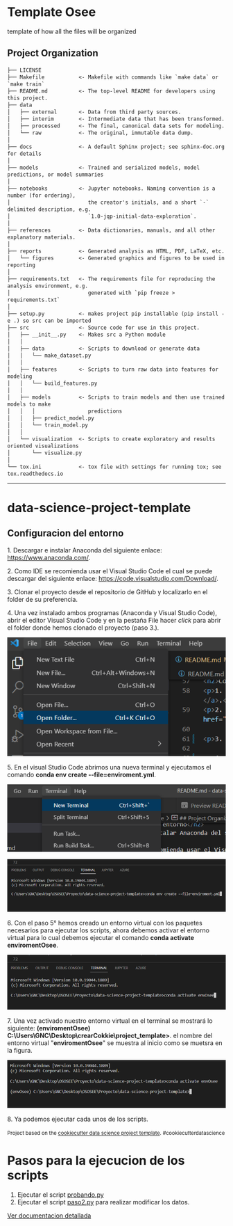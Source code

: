 Template Osee
==============================

template of how all the files will be organized

Project Organization
------------

    ├── LICENSE
    ├── Makefile           <- Makefile with commands like `make data` or `make train`
    ├── README.md          <- The top-level README for developers using this project.
    ├── data
    │   ├── external       <- Data from third party sources.
    │   ├── interim        <- Intermediate data that has been transformed.
    │   ├── processed      <- The final, canonical data sets for modeling.
    │   └── raw            <- The original, immutable data dump.
    │
    ├── docs               <- A default Sphinx project; see sphinx-doc.org for details
    │
    ├── models             <- Trained and serialized models, model predictions, or model summaries
    │
    ├── notebooks          <- Jupyter notebooks. Naming convention is a number (for ordering),
    │                         the creator's initials, and a short `-` delimited description, e.g.
    │                         `1.0-jqp-initial-data-exploration`.
    │
    ├── references         <- Data dictionaries, manuals, and all other explanatory materials.
    │
    ├── reports            <- Generated analysis as HTML, PDF, LaTeX, etc.
    │   └── figures        <- Generated graphics and figures to be used in reporting
    │
    ├── requirements.txt   <- The requirements file for reproducing the analysis environment, e.g.
    │                         generated with `pip freeze > requirements.txt`
    │
    ├── setup.py           <- makes project pip installable (pip install -e .) so src can be imported
    ├── src                <- Source code for use in this project.
    │   ├── __init__.py    <- Makes src a Python module
    │   │
    │   ├── data           <- Scripts to download or generate data
    │   │   └── make_dataset.py
    │   │
    │   ├── features       <- Scripts to turn raw data into features for modeling
    │   │   └── build_features.py
    │   │
    │   ├── models         <- Scripts to train models and then use trained models to make
    │   │   │                 predictions
    │   │   ├── predict_model.py
    │   │   └── train_model.py
    │   │
    │   └── visualization  <- Scripts to create exploratory and results oriented visualizations
    │       └── visualize.py
    │
    └── tox.ini            <- tox file with settings for running tox; see tox.readthedocs.io

--------

<h1>data-science-project-template</h1>
<h2>Configuracion del entorno</h2>
<p>1. Descargar e instalar Anaconda del siguiente enlace: <a target="_blank" href="https://www.anaconda.com">https://www.anaconda.com/</a>.</p>
<p>2. Como IDE se recomienda usar el Visual Studio Code el cual se puede descargar del siguiente enlace: <a target="_blank" href="https://code.visualstudio.com/Download">https://code.visualstudio.com/Download/</a>.</p>

<p>3. Clonar el proyecto desde el repositorio de GitHub y localizarlo en el folder de su preferencia.</p>

<p>4. Una vez instalado ambos programas (Anaconda y Visual Studio Code), abrir el editor Visual Studio Code y en la pestaña File hacer <i>click</i> para abrir el folder donde hemos clonado el proyecto (paso 3.).</p>

![Abrir Folder](Images/OpenFolder.PNG)

<p>5. En el visual Studio Code abrimos una nueva terminal y ejecutamos el comando <b>conda env create --file=enviroment.yml</b>.</p>

![Abrir Terminal](Images/OpenTerminal.PNG)

![Crear entorno virtual](Images/createEnv.PNG)


<p>6. Con el paso 5° hemos creado un entorno virtual con los paquetes necesarios para ejecutar los scripts, ahora debemos activar el entorno virtual para lo cual debemos ejecutar el comando <b>conda activate enviromentOsee</b>.</p>

![Activar entorno virtual](Images/activateEnv.PNG)


<p>7. Una vez activado nuestro entorno virtual en el terminal se mostrará lo siguiente: <b>(enviromentOsee) C:\Users\GNC\Desktop\crearCokkie\project_template></b>. el nombre del entorno virtual "<b>enviromentOsee</b>" se muestra al inicio como se muetsra en la figura.</p>

![Check](Images/checkEnv.PNG)

<p>8. Ya podemos ejecutar cada unos de los scripts.</p>

<p><small>Project based on the <a target="_blank" href="https://drivendata.github.io/cookiecutter-data-science/">cookiecutter data science project template</a>. #cookiecutterdatascience</small></p>


<h1>Pasos para la ejecucion de los scripts </h1>

1. Ejecutar el script [probando.py](/codigo/probando.py)
2. Ejecutar el script [paso2.py](/codigo/paso2.py) para realizar modificar los datos.


[Ver documentacion detallada](docs/Readme2.md)
